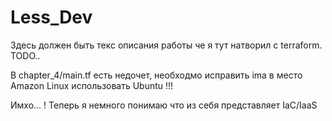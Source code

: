 # Less_Dev

Здесь должен быть текс описания работы че я тут натворил с terraform. TODO..

В chapter_4/main.tf есть недочет, необходмо исправить ima в место Amazon Linux использовать Ubuntu !!!

Имхо... ! Теперь я немного понимаю что из себя представляет IaC/IaaS

